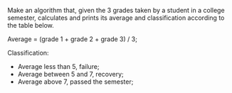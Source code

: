 Make an algorithm that, given the 3 grades taken by a student in a college semester, calculates and prints its average and classification according to the table below.

Average = (grade 1 + grade 2 + grade 3) / 3;

Classification:
- Average less than 5, failure;
- Average between 5 and 7, recovery;
- Average above 7, passed the semester;